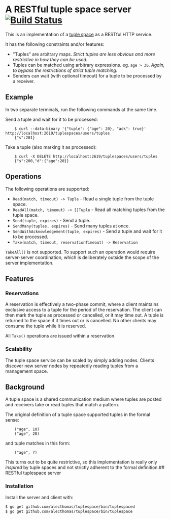 # A RESTful tuple space server [![Build Status](https://travis-ci.org/alecthomas/tuplespace.png)](https://travis-ci.org/alecthomas/tuplespace)

This is an implementation of a [tuple space](http://www.mcs.anl.gov/~itf/dbpp/text/node44.html) as a RESTful HTTP service.

It has the following constraints and/or features:

- "Tuples" are arbitrary maps. *Strict tuples are less obvious and more restrictive in how they can be used.*
- Tuples can be matched using arbitrary expressions. eg. `age > 36`. *Again, to bypass the restrictions of strict tuple matching.*
- Senders can wait (with optional timeout) for a tuple to be processed by a receiver.

## Example

In two separate terminals, run the following commands at the same time.

Send a tuple and wait for it to be processed:

		$ curl --data-binary '{"tuple": {"age": 20}, "ack": true}' http://localhost:2619/tuplespaces/users/tuples
		{"s":201}

Take a tuple (also marking it as processed):

		$ curl -X DELETE http://localhost:2619/tuplespaces/users/tuples
		{"s":200,"d":{"age":20}}

## Operations

The following operations are supported:

- `Read(match, timeout) -> Tuple` - Read a single tuple from the tuple space.
- `ReadAll(match, timeout) -> []Tuple` - Read all matching tuples from the tuple space.
- `Send(tuple, expires)` - Send a tuple.
- `SendMany(tuples, expires)` - Send many tuples at once.
- `SendWithAcknowledgement(tuple, expires)` - Send a tuple and wait for it to be processed.
- `Take(match, timeout, reservationTimeout) -> Reservation`

`TakeAll()` is not supported. To support such an operation would require server-server coordination, which is deliberately outside the scope of the server implementation.

## Features

### Reservations

A reservation is effectively a two-phase commit, where a client maintains exclusive access to a tuple for the period of the reservation. The client can then mark the tuple as processed or cancelled, or it may time out. A tuple is returned to the space if it times out or is cancelled. No other clients may consume the tuple while it is reserved.

All `Take()` operations are issued within a reservation.

### Scalability

The tuple space service can be scaled by simply adding nodes. Clients discover new server nodes by repeatedly reading tuples from a management space.

## Background

A tuple space is a shared communication medium where tuples are posted and receivers take or read tuples that match a pattern.

The original definition of a tuple space supported tuples in the formal sense:

		("age", 10)
		("age", 20)

and tuple matches in this form:

		("age", ?)

This turns out to be quite restrictive, so this implementation is really only *inspired* by tuple spaces and not strictly adherent to the formal definition.## RESTful tuplespace server

### Installation

Install the server and client with:

```bash
$ go get github.com/alecthomas/tuplespace/bin/tuplespaced
$ go get github.com/alecthomas/tuplespace/bin/tuplespace
```
